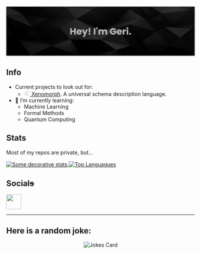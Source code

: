 <!-- Based on: https://dev.to/supritha/how-to-have-an-awesome-github-profile-1969 -->

[![MasterHead](./banner.png)](https://github.com/WingSMC)


## Info

- Current projects to look out for:
  - [<img src="https://github.com/WingSMC/xenomorph/blob/main/extensions/vscode/icons/logo-white.png" width="16"> Xenomorph](https://github.com/WingSMC/xenomorph). A universal schema description language.
- 🌱 I’m currently learning:
  - Machine Learning
  - Formal Methods
  - Quantum Computing


## Stats

Most of my repos are private, but...

<p align="center">
</p>

<a href="#">
  <img height=200 align="center" src="https://github-profile-trophy.vercel.app/?username=WingSMC&theme=gruvbox" alt="Some decorative stats" />
</a>
<a href="#">
  <img  height=200 align="center" src="https://github-readme-stats.vercel.app/api/top-langs/?username=WingSMC&theme=gruvbox&langs_count=20&exclude_repo=Prog2_NHF,Prog1_NHF,GFX_HF1,GFX_HF_BASE,webgl-noise,ArrayVisualizer,ReteLabGitAndGradle,Remo_HF&layout=compact" alt="Top Languagues" />
</a>


<!--
<h3 align="left">Languages and Tools:</h3>
<p align="left">
<a href="https://www.cprogramming.com/" target="_blank"><img src="https://devicons.github.io/devicon/devicon.git/icons/c/c-original.svg" alt="c" width="40" height="40"/></a>
<a href="https://www.w3schools.com/cpp/" target="_blank"><img src="https://devicons.github.io/devicon/devicon.git/icons/cplusplus/cplusplus-original.svg" alt="cplusplus" width="40" height="40"/></a>
<a href="https://www.w3schools.com/css/" target="_blank"><img src="https://devicons.github.io/devicon/devicon.git/icons/css3/css3-original-wordmark.svg" alt="css3" width="40" height="40"/></a>
<a href="https://www.figma.com/" target="_blank"><img src="https://www.vectorlogo.zone/logos/figma/figma-icon.svg" alt="figma" width="40" height="40"/></a>
<a href="https://flutter.dev" target="_blank"><img src="https://www.vectorlogo.zone/logos/flutterio/flutterio-icon.svg" alt="flutter" width="40" height="40"/></a>
<a href="https://git-scm.com/" target="_blank"><img src="https://www.vectorlogo.zone/logos/git-scm/git-scm-icon.svg" alt="git" width="40" height="40"/></a>
<a href="https://www.w3.org/html/" target="_blank"><img src="https://devicons.github.io/devicon/devicon.git/icons/html5/html5-original-wordmark.svg" alt="html5" width="40" height="40"/></a>
<a href="https://www.linux.org/" target="_blank"><img src="https://devicons.github.io/devicon/devicon.git/icons/linux/linux-original.svg" alt="linux" width="40" height="40"/></a>
<a href="https://www.photoshop.com/en" target="_blank"><img src="https://devicons.github.io/devicon/devicon.git/icons/photoshop/photoshop-plain.svg" alt="photoshop" width="40" height="40"/></a>
<a href="https://www.python.org" target="_blank"><img src="https://devicons.github.io/devicon/devicon.git/icons/python/python-original.svg" alt="python" width="40" height="40"/></a>
</p>
-->

<!--![badges1](https://dev-to-uploads.s3.amazonaws.com/uploads/articles/6n8fc8zw8pawxveffitx.png)-->

## Social~~s~~
<p>
<a href="https://www.linkedin.com/in/gergely-dremak/" target="blank"><img align="center" src="https://github.com/user-attachments/assets/c3b134c0-8894-42ed-a093-fbe620830990" alt="" height="40" width="40" /></a>
<!--<a href="your link" target="blank"><img align="center" src="https://cdn.jsdelivr.net/npm/simple-icons@3.0.1/icons/youtube.svg" alt="" height="30" width="40" /></a>-->
</p>

---

## Here is a random joke:

<p align="center">
  <img src="https://readme-jokes.vercel.app/api" alt="Jokes Card" />  
</p>
  

<!--[![GitHub Streak](https://github-readme-streak-stats.herokuapp.com/?user=WingSMC)](https://git.io/streak-stats)-->
<!--[![WingSMC's GitHub stats](https://github-readme-stats.vercel.app/api?username=WingSMC)](https://github.com/anuraghazra/github-readme-stats)-->
